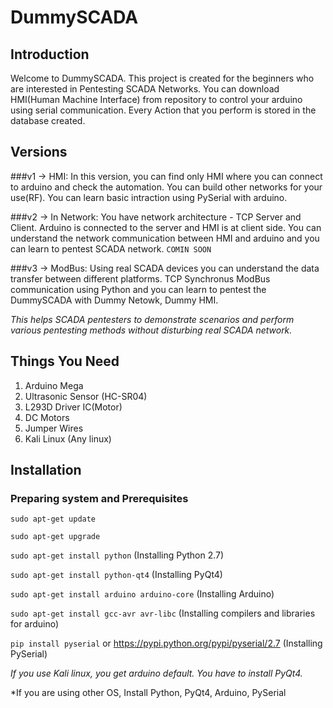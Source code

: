 # DummySCADA

## Introduction

Welcome to DummySCADA. This project is created for the beginners who are interested in Pentesting SCADA Networks. You can download HMI(Human Machine Interface) from repository to control your arduino using serial communication. Every Action that you perform is stored in the database created. 

## Versions
###v1 -> 
HMI: In this version, you can find only HMI where you can connect to arduino and check the automation. You can build other networks for your use(RF). You can learn basic intraction using PySerial with arduino.

###v2 -> 
In Network: You have network architecture - TCP Server and Client. Arduino is connected to the server and HMI is at client side. You can understand the network communication between HMI and arduino and you can learn to pentest SCADA network.
`COMIN SOON`

###v3 -> 
ModBus: Using real SCADA devices you can understand the data transfer between different platforms. TCP Synchronus ModBus communication using Python and you can learn to pentest the DummySCADA with Dummy Netowk, Dummy HMI. 

*This helps SCADA pentesters to demonstrate scenarios and perform various pentesting methods without disturbing real SCADA network.* 

## Things You Need
1. Arduino Mega
2. Ultrasonic Sensor (HC-SR04)
3. L293D Driver IC(Motor)
4. DC Motors
5. Jumper Wires
6. Kali Linux (Any linux)

## Installation

### Preparing system and Prerequisites

`sudo apt-get update`

`sudo apt-get upgrade`

`sudo apt-get install python` (Installing Python 2.7)

`sudo apt-get install python-qt4` (Installing PyQt4)

`sudo apt-get install arduino arduino-core` (Installing Arduino)

`sudo apt-get install gcc-avr avr-libc` (Installing compilers and libraries for arduino)

`pip install pyserial` or https://pypi.python.org/pypi/pyserial/2.7 (Installing PySerial)

*If you use Kali linux, you get arduino default. You have to install PyQt4.*

*If you are using other OS, Install Python, PyQt4, Arduino, PySerial


